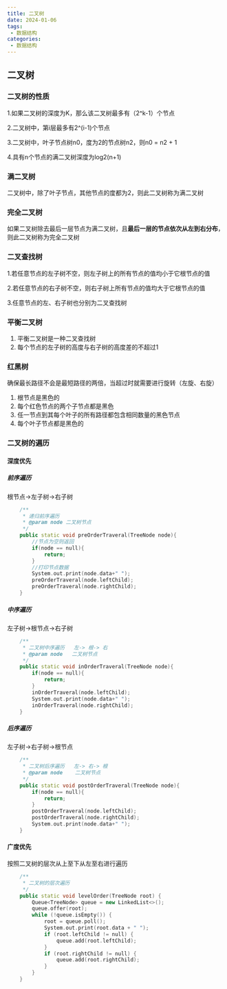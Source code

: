 ```yaml
---
title: 二叉树
date: 2024-01-06
tags:
 - 数据结构
categories:
 - 数据结构
---
```



## 二叉树

### 二叉树的性质

1.如果二叉树的深度为K，那么该二叉树最多有（2^k-1）个节点

2.二叉树中，第i层最多有2^(i-1)个节点

3.二叉树中，叶子节点树n0，度为2的节点树n2，则n0 = n2 + 1

4.具有n个节点的满二叉树深度为log2(n+1)

### 满二叉树

二叉树中，除了叶子节点，其他节点的度都为2，则此二叉树称为满二叉树

### 完全二叉树

如果二叉树除去最后一层节点为满二叉树，且**最后一层的节点依次从左到右分布**，则此二叉树称为完全二叉树

### 二叉查找树

1.若任意节点的左子树不空，则左子树上的所有节点的值均小于它根节点的值

2.若任意节点的右子树不空，则右子树上所有节点的值均大于它根节点的值

3.任意节点的左、右子树也分别为二叉查找树

### 平衡二叉树

1. 平衡二叉树是一种二叉查找树
2. 每个节点的左子树的高度与右子树的高度差的不超过1

### 红黑树

确保最长路径不会是最短路径的两倍，当超过时就需要进行旋转（左旋、右旋）

1. 根节点是黑色的
2. 每个红色节点的两个子节点都是黑色
3. 任一节点到其每个叶子的所有路径都包含相同数量的黑色节点
4. 每个叶子节点都是黑色的

### 二叉树的遍历

#### 深度优先

##### 前序遍历

根节点->左子树->右子树

```cpp
    /**
     * 递归前序遍历
     * @param node 二叉树节点
     */
    public static void preOrderTraveral(TreeNode node){
        //节点为空则返回
        if(node == null){
            return;
        }
        //打印节点数据
        System.out.print(node.data+" ");
        preOrderTraveral(node.leftChild);
        preOrderTraveral(node.rightChild);
    }
```

##### 中序遍历

左子树->根节点->右子树

```cpp
    /**
     * 二叉树中序遍历   左-> 根-> 右
     * @param node   二叉树节点
     */
    public static void inOrderTraveral(TreeNode node){
        if(node == null){
            return;
        }
        inOrderTraveral(node.leftChild);
        System.out.print(node.data+" ");
        inOrderTraveral(node.rightChild);
    }
```

##### 后序遍历

左子树->右子树->根节点

```cpp
    /**
     * 二叉树后序遍历   左-> 右-> 根
     * @param node    二叉树节点
     */
    public static void postOrderTraveral(TreeNode node){
        if(node == null){
            return;
        }
        postOrderTraveral(node.leftChild);
        postOrderTraveral(node.rightChild);
        System.out.print(node.data+" ");
    }
```

#### 广度优先

按照二叉树的层次从上至下从左至右进行遍历

```cpp
    /**
     * 二叉树的层次遍历
     */
    public static void levelOrder(TreeNode root) {
        Queue<TreeNode> queue = new LinkedList<>();
        queue.offer(root);
        while (!queue.isEmpty()) {
            root = queue.poll();
            System.out.print(root.data + " ");
            if (root.leftChild != null) {
                queue.add(root.leftChild);
            }
            if (root.rightChild != null) {
                queue.add(root.rightChild);
            }
        }
    }
```

